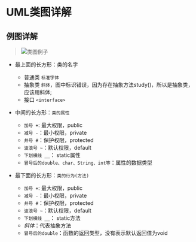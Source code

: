 # UML类图详解

## 例图详解
> ![类图例子](https://img.mukewang.com/szimg/5c1d9c4600011c4819201080.jpg)
+ 最上面的长方形：类的名字
  + 普通类 `标准字体`
  + 抽象类 `斜体`，图中标识错误，因为存在抽象方法study()，所以是抽象类，应该用斜体;
  + 接口 `<interface>`
  
+ 中间的长方形：`类的属性`
  + `加号 +`: 最大权限，public
  + `减号 -`：最小权限，private
  + `井号 #`：保护权限，protected
  + `波浪号 ~`：默认权限，default
  + `下划横线 __`： static属性
  + `冒号后的double、char、String、int等`：属性的数据类型

+ 最下面的长方形：`类的行为(方法)`
  + `加号 +`: 最大权限，public
  + `减号 -`：最小权限，private
  + `井号 #`：保护权限，protected
  + `波浪号 ~`：默认权限，default
  + `下划横线 __`： static方法
  + *斜体*：代表抽象方法
  + `冒号后的double`：函数的返回类型，没有表示默认返回值为void


